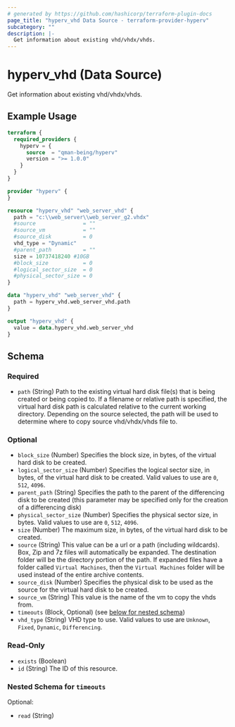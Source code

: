 ```yaml
---
# generated by https://github.com/hashicorp/terraform-plugin-docs
page_title: "hyperv_vhd Data Source - terraform-provider-hyperv"
subcategory: ""
description: |-
  Get information about existing vhd/vhdx/vhds.
---
```


# hyperv_vhd (Data Source)

Get information about existing vhd/vhdx/vhds.

## Example Usage

```terraform
terraform {
  required_providers {
    hyperv = {
      source  = "qman-being/hyperv"
      version = ">= 1.0.0"
    }
  }
}

provider "hyperv" {
}

resource "hyperv_vhd" "web_server_vhd" {
  path = "c:\\web_server\\web_server_g2.vhdx"
  #source               = ""
  #source_vm            = ""
  #source_disk          = 0
  vhd_type = "Dynamic"
  #parent_path          = ""
  size = 10737418240 #10GB
  #block_size           = 0
  #logical_sector_size  = 0
  #physical_sector_size = 0
}

data "hyperv_vhd" "web_server_vhd" {
  path = hyperv_vhd.web_server_vhd.path
}

output "hyperv_vhd" {
  value = data.hyperv_vhd.web_server_vhd
}
```

<!-- schema generated by tfplugindocs -->
## Schema

### Required

- `path` (String) Path to the existing virtual hard disk file(s) that is being created or being copied to. If a filename or relative path is specified, the virtual hard disk path is calculated relative to the current working directory. Depending on the source selected, the path will be used to determine where to copy source vhd/vhdx/vhds file to.

### Optional

- `block_size` (Number) Specifies the block size, in bytes, of the virtual hard disk to be created.
- `logical_sector_size` (Number) Specifies the logical sector size, in bytes, of the virtual hard disk to be created. Valid values to use are `0`, `512`, `4096`.
- `parent_path` (String) Specifies the path to the parent of the differencing disk to be created (this parameter may be specified only for the creation of a differencing disk)
- `physical_sector_size` (Number) Specifies the physical sector size, in bytes. Valid values to use are `0`, `512`, `4096`.
- `size` (Number) The maximum size, in bytes, of the virtual hard disk to be created.
- `source` (String) This value can be a url or a path (including wildcards). Box, Zip and 7z files will automatically be expanded. The destination folder will be the directory portion of the path. If expanded files have a folder called `Virtual Machines`, then the `Virtual Machines` folder will be used instead of the entire archive contents.
- `source_disk` (Number) Specifies the physical disk to be used as the source for the virtual hard disk to be created.
- `source_vm` (String) This value is the name of the vm to copy the vhds from.
- `timeouts` (Block, Optional) (see [below for nested schema](#nestedblock--timeouts))
- `vhd_type` (String) VHD type to use. Valid values to use are `Unknown`, `Fixed`, `Dynamic`, `Differencing`.

### Read-Only

- `exists` (Boolean)
- `id` (String) The ID of this resource.

<a id="nestedblock--timeouts"></a>
### Nested Schema for `timeouts`

Optional:

- `read` (String)



